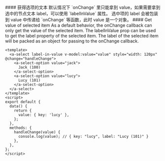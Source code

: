 <cn>
#### 获得选项的文本
默认情况下 `onChange` 里只能拿到 value，如果需要拿到选中的节点文本 label，可以使用 `labelInValue` 属性。
选中项的 label 会被包装到 value 中传递给 `onChange` 等函数，此时 value 是一个对象。
</cn>

<us>
#### Get value of selected item
As a default behavior, the onChange callback can only get the value of the selected item. The labelInValue prop can be used to get the label property of the selected item.
The label of the selected item will be packed as an object for passing to the onChange callback.
</us>

```vue
<template>
  <a-select label-in-value v-model:value="value" style="width: 120px" @change="handleChange">
    <a-select-option value="jack">
      Jack (100)
    </a-select-option>
    <a-select-option value="lucy">
      Lucy (101)
    </a-select-option>
  </a-select>
</template>
<script>
export default {
  data() {
    return {
      value: { key: 'lucy' },
    };
  },
  methods: {
    handleChange(value) {
      console.log(value); // { key: "lucy", label: "Lucy (101)" }
    },
  },
};
</script>
```
